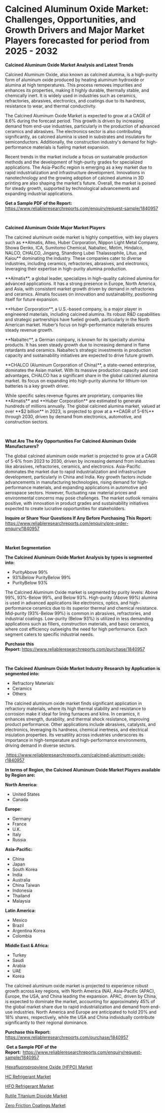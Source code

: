 <p><h1>Calcined Aluminum Oxide Market: Challenges, Opportunities, and Growth Drivers and Major Market Players forecasted for period from 2025 - 2032</h1></p><p><strong>Calcined Aluminum Oxide Market Analysis and Latest Trends</strong></p>
<p><p>Calcined Aluminum Oxide, also known as calcined alumina, is a high-purity form of aluminum oxide produced by heating aluminum hydroxide or alumina at high temperatures. This process removes impurities and enhances its properties, making it highly durable, thermally stable, and chemically inert. It is widely used in industries such as ceramics, refractories, abrasives, electronics, and coatings due to its hardness, resistance to wear, and thermal conductivity.</p><p>The Calcined Aluminum Oxide Market is expected to grow at a CAGR of 8.6% during the forecast period. This growth is driven by increasing demand from end-use industries, particularly in the production of advanced ceramics and abrasives. The electronics sector is also contributing significantly, as calcined alumina is used in substrates and insulators for semiconductors. Additionally, the construction industry's demand for high-performance materials is fueling market expansion.</p><p>Recent trends in the market include a focus on sustainable production methods and the development of high-purity grades for specialized applications. The Asia-Pacific region is emerging as a key market due to rapid industrialization and infrastructure development. Innovations in nanotechnology and the growing adoption of calcined alumina in 3D printing are also shaping the market's future. Overall, the market is poised for steady growth, supported by technological advancements and expanding industrial applications.</p></p>
<p><strong>Get a Sample PDF of the Report:&nbsp;</strong> <a href="https://www.reliableresearchreports.com/enquiry/request-sample/1840957?utm_campaign=2179&utm_medium=2&utm_source=Github&utm_content=ia&utm_term=29012025&utm_id=calcined-aluminum-oxide">https://www.reliableresearchreports.com/enquiry/request-sample/1840957</a></p>
<p>&nbsp;</p>
<p><strong>Calcined Aluminum Oxide Major Market Players</strong></p>
<p><p>The calcined aluminum oxide market is highly competitive, with key players such as **Almatis, Alteo, Huber Corporation, Nippon Light Metal Company, Showa Denko, ICA, Sumitomo Chemical, Nabaltec, Motim, Hindalco, NALCO, CHALCO, Jingang, Shandong Lubei Thalassophile, Lituo, and Kaiou** dominating the industry. These companies cater to diverse industries, including ceramics, refractories, abrasives, and electronics, leveraging their expertise in high-purity alumina production.</p><p>**Almatis**, a global leader, specializes in high-quality calcined alumina for advanced applications. It has a strong presence in Europe, North America, and Asia, with consistent market growth driven by demand in refractories and ceramics. Almatis focuses on innovation and sustainability, positioning itself for future expansion.</p><p>**Huber Corporation**, a U.S.-based company, is a major player in engineered materials, including calcined alumina. Its robust R&D capabilities and strategic partnerships have fueled growth, particularly in the North American market. Huber’s focus on high-performance materials ensures steady revenue growth.</p><p>**Nabaltec**, a German company, is known for its specialty alumina products. It has seen steady growth due to increasing demand in flame retardants and ceramics. Nabaltec’s strategic investments in production capacity and sustainability initiatives are expected to drive future growth.</p><p>**CHALCO (Aluminum Corporation of China)**, a state-owned enterprise, dominates the Asian market. With its massive production capacity and cost advantages, CHALCO has a significant share in the global calcined alumina market. Its focus on expanding into high-purity alumina for lithium-ion batteries is a key growth driver.</p><p>While specific sales revenue figures are proprietary, companies like **Almatis** and **Huber Corporation** are estimated to generate hundreds of millions annually. The global calcined alumina market, valued at over **$2 billion** in 2023, is projected to grow at a **CAGR of 5-6%** through 2030, driven by demand from electronics, automotive, and construction sectors.</p></p>
<p>&nbsp;</p>
<p><strong>What Are The Key Opportunities For Calcined Aluminum Oxide Manufacturers?</strong></p>
<p><p>The global calcined aluminum oxide market is projected to grow at a CAGR of 5-6% from 2023 to 2030, driven by increasing demand from industries like abrasives, refractories, ceramics, and electronics. Asia-Pacific dominates the market due to rapid industrialization and infrastructure development, particularly in China and India. Key growth factors include advancements in manufacturing technologies, rising demand for high-performance materials, and expanding applications in automotive and aerospace sectors. However, fluctuating raw material prices and environmental concerns may pose challenges. The market outlook remains positive, with innovation in product grades and sustainability initiatives expected to create lucrative opportunities for stakeholders.</p></p>
<p><strong>Inquire or Share Your Questions If Any Before Purchasing This Report:</strong> <a href="https://www.reliableresearchreports.com/enquiry/pre-order-enquiry/1840957?utm_campaign=2179&utm_medium=2&utm_source=Github&utm_content=ia&utm_term=29012025&utm_id=calcined-aluminum-oxide">https://www.reliableresearchreports.com/enquiry/pre-order-enquiry/1840957</a></p>
<p>&nbsp;</p>
<p><strong>Market Segmentation</strong></p>
<p><strong>The Calcined Aluminum Oxide Market Analysis by types is segmented into:</strong></p>
<p><ul><li>PurityAbove 99%</li><li>93%Below PurityBelow 99%</li><li>PurityBelow 93%</li></ul></p>
<p><p>The Calcined Aluminum Oxide market is segmented by purity levels: Above 99%, 93%-Below 99%, and Below 93%. High-purity (Above 99%) alumina is used in advanced applications like electronics, optics, and high-performance ceramics due to its superior thermal and chemical resistance. Mid-purity (93%-Below 99%) is common in abrasives, refractories, and industrial coatings. Low-purity (Below 93%) is utilized in less demanding applications such as fillers, construction materials, and basic ceramics, where cost efficiency outweighs the need for high performance. Each segment caters to specific industrial needs.</p></p>
<p><strong>Purchase this Report:&nbsp;</strong><a href="https://www.reliableresearchreports.com/purchase/1840957?utm_campaign=2179&utm_medium=2&utm_source=Github&utm_content=ia&utm_term=29012025&utm_id=calcined-aluminum-oxide">https://www.reliableresearchreports.com/purchase/1840957</a></p>
<p>&nbsp;</p>
<p><strong>The Calcined Aluminum Oxide Market Industry Research by Application is segmented into:</strong></p>
<p><ul><li>Refractory Materials</li><li>Ceramics</li><li>Others</li></ul></p>
<p><p>The calcined aluminum oxide market finds significant application in refractory materials, where its high thermal stability and resistance to corrosion make it ideal for lining furnaces and kilns. In ceramics, it enhances strength, durability, and thermal shock resistance, improving product performance. Other applications include abrasives, catalysts, and electronics, leveraging its hardness, chemical inertness, and electrical insulation properties. Its versatility across industries underscores its importance in high-temperature and high-performance environments, driving demand in diverse sectors.</p></p>
<p><a href="https://www.reliableresearchreports.com/calcined-aluminum-oxide-r1840957?utm_campaign=2179&utm_medium=2&utm_source=Github&utm_content=ia&utm_term=29012025&utm_id=calcined-aluminum-oxide">&nbsp;https://www.reliableresearchreports.com/calcined-aluminum-oxide-r1840957</a></p>
<p><strong>In terms of Region, the Calcined Aluminum Oxide Market Players available by Region are:</strong></p>
<p>
    <p> <strong> North America: </strong>
        <ul>
            <li>United States</li>
            <li>Canada</li>
        </ul>
        </p> 
    <p> <strong> Europe: </strong>
        <ul>
            <li>Germany</li>
            <li>France</li>
            <li>U.K.</li>
            <li>Italy</li>
            <li>Russia</li>
        </ul>
        </p> 
    <p> <strong> Asia-Pacific: </strong>
        <ul>
            <li>China</li>
            <li>Japan</li>
            <li>South Korea</li>
            <li>India</li>
            <li>Australia</li>
            <li>China Taiwan</li>
            <li>Indonesia</li>
            <li>Thailand</li>
            <li>Malaysia</li>
        </ul>
        </p> 
    <p> <strong> Latin America: </strong>
        <ul>
            <li>Mexico</li>
            <li>Brazil</li>
            <li>Argentina Korea</li>
            <li>Colombia</li>
        </ul>
        </p> 
    <p> <strong> Middle East & Africa: </strong>
        <ul>
            <li>Turkey</li>
            <li>Saudi</li>
            <li>Arabia</li>
            <li>UAE</li>
            <li>Korea</li>
        </ul>
    </p>
    </p>
<p><p>The calcined aluminum oxide market is projected to experience robust growth across key regions, with North America (NA), Asia-Pacific (APAC), Europe, the USA, and China leading the expansion. APAC, driven by China, is expected to dominate the market, accounting for approximately 45% of the global market share due to rapid industrialization and demand from end-use industries. North America and Europe are anticipated to hold 20% and 18% shares, respectively, while the USA and China individually contribute significantly to their regional dominance.</p></p>
<p><strong>Purchase this Report: </strong><a href="https://www.reliableresearchreports.com/purchase/1840957?utm_campaign=2179&utm_medium=2&utm_source=Github&utm_content=ia&utm_term=29012025&utm_id=calcined-aluminum-oxide">https://www.reliableresearchreports.com/purchase/1840957</a></p>
<p>&nbsp;<strong>Get a Sample PDF of the Report:&nbsp;&nbsp;</strong><a href="https://www.reliableresearchreports.com/enquiry/request-sample/1840957?utm_campaign=2179&utm_medium=2&utm_source=Github&utm_content=ia&utm_term=29012025&utm_id=calcined-aluminum-oxide">https://www.reliableresearchreports.com/enquiry/request-sample/1840957</a></p>
<p><strong></strong></p>
<p><p><a href="https://www.linkedin.com/pulse/hexafluoropropylene-oxide-hfpo-market-size-striking-cagr-95-from-gwxbf?utm_campaign=2179&utm_medium=2&utm_source=Github&utm_content=ia&utm_term=29012025&utm_id=calcined-aluminum-oxide">Hexafluoropropylene Oxide (HFPO) Market</a></p><p><a href="https://www.linkedin.com/pulse/informative-market-research-report-hc-refrigerant-estimated-z9stf?utm_campaign=2179&utm_medium=2&utm_source=Github&utm_content=ia&utm_term=29012025&utm_id=calcined-aluminum-oxide">HC Refrigerant Market</a></p><p><a href="https://www.linkedin.com/pulse/hfo-refrigerant-market-size-projected-grow-cagr-82-from-2025-c1ewf?utm_campaign=2179&utm_medium=2&utm_source=Github&utm_content=ia&utm_term=29012025&utm_id=calcined-aluminum-oxide">HFO Refrigerant Market</a></p><p><a href="https://www.linkedin.com/pulse/precise-information-rutile-titanium-dioxide-market-size-hcynf?utm_campaign=2179&utm_medium=2&utm_source=Github&utm_content=ia&utm_term=29012025&utm_id=calcined-aluminum-oxide">Rutile Titanium Dioxide Market</a></p><p><a href="https://www.linkedin.com/pulse/zero-friction-coatings-market-overview-regional-outlook-competitive-aplxf?utm_campaign=2179&utm_medium=2&utm_source=Github&utm_content=ia&utm_term=29012025&utm_id=calcined-aluminum-oxide">Zero Friction Coatings Market</a></p></p>